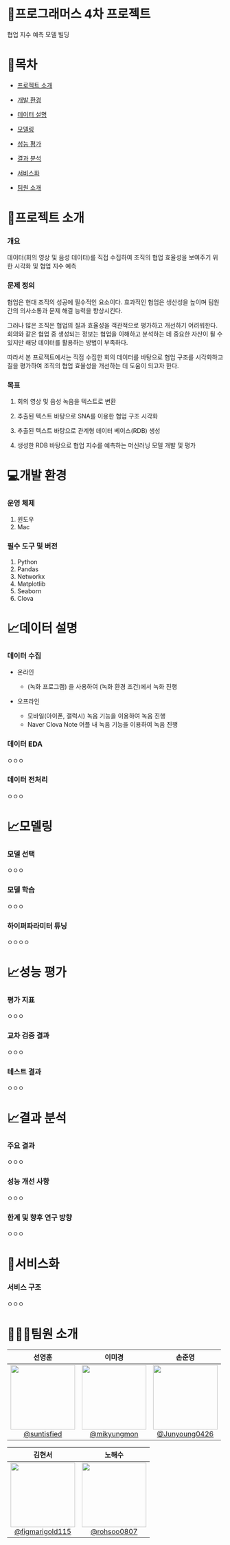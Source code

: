 # 📍프로그래머스 4차 프로젝트 

협업 지수 예측 모델 빌딩

# 📍목차

- [프로젝트 소개](#📍프로젝트-소개)

- [개발 환경](#💻개발-환경)
  
- [데이터 설명](#📈데이터-설명)

- [모델링](#📈모델링)

- [성능 평가](#📈성능-평가)
  
- [결과 분석](#📈결과-분석)
  
- [서비스화](#📲서비스화)
  
- [팀원 소개](#🧑‍🤝‍🧑팀원-소개)


# 📍프로젝트 소개

   ### 개요

  데이터(회의 영상 및 음성 데이터)를 직접 수집하여 조직의 협업 효율성을 보여주기 위한 시각화 및 협업 지수 예측
   ### 문제 정의

  협업은 현대 조직의 성공에 필수적인 요소이다. 효과적인 협업은 생산성을 높이며 팀원 간의 의사소통과 문제 해결 능력을 향상시킨다. 

  그러나 많은 조직은 협업의 질과 효율성을 객관적으로 평가하고 개선하기 어려워한다. 회의와 같은 협업 중 생성되는 정보는 협업을 이해하고 분석하는 데 중요한 자산이 될 수 있지만 해당 데이터를 활용하는 방법이 부족하다.

  따라서 본 프로젝트에서는 직접 수집한 회의 데이터를 바탕으로 협업 구조를 시각화하고 질을 평가하여 조직의 협업 효율성을 개선하는 데 도움이 되고자 한다.

   ### 목표

   1. 회의 영상 및 음성 녹음을 텍스트로 변환
   
   2. 추출된 텍스트 바탕으로 SNA를 이용한 협업 구조 시각화
   
   3. 추출된 텍스트 바탕으로 관계형 데이터 베이스(RDB) 생성
   
   4. 생성한 RDB 바탕으로 협업 지수를 예측하는 머신러닝 모델 개발 및 평가
   


# 💻개발 환경 

   ### 운영 체제 

   1. 윈도우
   2. Mac

   ### 필수 도구 및 버전

   1. Python
   2. Pandas
   3. Networkx
   4. Matplotlib
   5. Seaborn
   6. Clova


# 📈데이터 설명

   ### 데이터 수집
   
   - 온라인

     - (녹화 프로그램) 을 사용하여 (녹화 환경 조건)에서 녹화 진행

   - 오프라인

     - 모바일(아이폰, 갤럭시) 녹음 기능을 이용하여 녹음 진행
     - Naver Clova Note 어플 내 녹음 기능을 이용하여 녹음 진행

   ### 데이터 EDA

   ㅇㅇㅇ

   ### 데이터 전처리

   ㅇㅇㅇ


# 📈모델링
   
   ### 모델 선택

   ㅇㅇㅇ

   ### 모델 학습

   ㅇㅇㅇ

   ### 하이퍼파라미터 튜닝

   ㅇㅇㅇㅇ

# 📈성능 평가

   ### 평가 지표

   ㅇㅇㅇ

   ### 교차 검증 결과

   ㅇㅇㅇ

   ### 테스트 결과

   ㅇㅇㅇ

# 📈결과 분석

   ### 주요 결과

   ㅇㅇㅇ

   ### 성능 개선 사항

   ㅇㅇㅇ

   ### 한계 및 향후 연구 방향

   ㅇㅇㅇ

# 📲서비스화
   
   ### 서비스 구조

   ㅇㅇㅇ

# 🧑‍🤝‍🧑팀원 소개
<div>

| **선영훈** | **이미경** | **손준영** | 
| :------: |  :------: | :------: | 
| [<img src="https://avatars.githubusercontent.com/u/147501927?v=4" height=150 width=150> <br/> @suntisfied](https://github.com/suntisfied) | [<img src="https://avatars.githubusercontent.com/u/66320010?v=4" height=150 width=150> <br/> @mikyungmon](https://github.com/mikyungmon) | [<img src="https://avatars.githubusercontent.com/u/130406815?v=4" height=150 width=150> <br/> @Junyoung0426](https://github.com/Junyoung0426) | 

| **김현서** | **노해수** |  
| :------: |  :------: | 
| [<img src="https://avatars.githubusercontent.com/u/128561637?v=4" height=150 width=150> <br/> @figmarigold115](https://github.com/figmarigold115) | [<img src="https://avatars.githubusercontent.com/u/170864108?v=4" height=150 width=150> <br/> @rohsoo0807](https://github.com/rohsoo0807) | 
</div>
